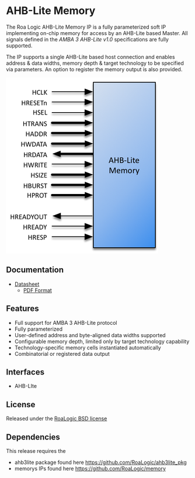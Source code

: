 # AHB-Lite Memory

The Roa Logic AHB-Lite Memory IP is a fully parameterized soft IP implementing on-chip memory for access by an AHB-Lite based Master. All signals defined in the *AMBA 3 AHB-Lite v1.0* specifications are fully supported.

The IP supports a single AHB-Lite based host connection and enables address & data widths, memory depth & target technology to be specified via parameters. An option to register the memory output is also provided.

![AHB-Lite-Memory-PortDiag](assets/img/AHB-Lite-Memory-PortDiag.png)

## Documentation

- [Datasheet](DATASHEET.md)
  - [PDF Format](docs/ahb3lite_memory_datasheet.pdf)

## Features

- Full support for AMBA 3 AHB-Lite protocol
- Fully parameterized
- User-defined address and byte-aligned data widths supported
- Configurable memory depth, limited only by target technology capability
- Technology-specific memory cells instantiated automatically
- Combinatorial or registered data output

## Interfaces

- AHB-LIte

## License

Released under the [RoaLogic BSD license](LICENSE.md)

## Dependencies
This release requires the
- ahb3lite package found here https://github.com/RoaLogic/ahb3lite_pkg
- memorys IPs found here https://github.com/RoaLogic/memory



